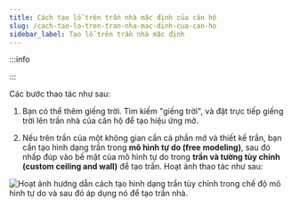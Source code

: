 ```yaml
---
title: Cách tạo lỗ trên trần nhà mặc định của căn hộ
slug: /cach-tao-lo-tren-tran-nha-mac-dinh-cua-can-ho
sidebar_label: Tạo lỗ trên trần nhà mặc định
---
```


:::info

:::

Các bước thao tác như sau:

1. Bạn có thể thêm giếng trời. Tìm kiếm "giếng trời", và đặt trực tiếp giếng trời lên trần nhà của căn hộ để tạo hiệu ứng mở.

2. Nếu trên trần của một không gian cần cả phần mở và thiết kế trần, bạn cần tạo hình dạng trần trong **mô hình tự do (free modeling)**, sau đó nhấp đúp vào bề mặt của mô hình tự do trong **trần và tường tùy chỉnh (custom ceiling and wall)** để tạo trần. Hoạt ảnh thao tác như sau:

![Hoạt ảnh hướng dẫn cách tạo hình dạng trần tùy chỉnh trong chế độ mô hình tự do và sau đó áp dụng nó để tạo trần nhà.](https://storage.googleapis.com/jegavn_kb/image_jegavn/627.1.gif)